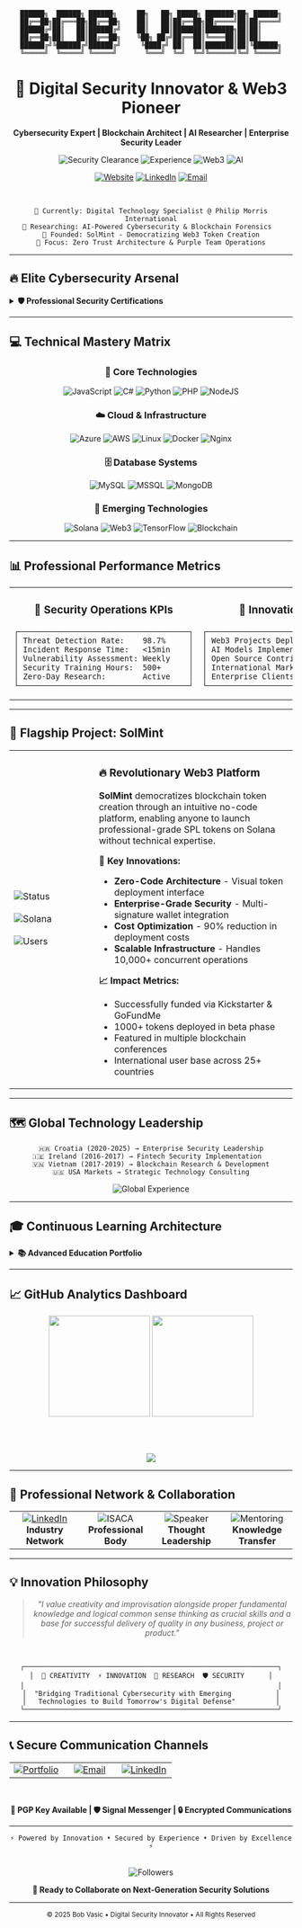 <div align="center">

```
██████╗  ██████╗ ██████╗     ██╗   ██╗ █████╗ ███████╗██╗ ██████╗
██╔══██╗██╔═══██╗██╔══██╗    ██║   ██║██╔══██╗██╔════╝██║██╔════╝
██████╔╝██║   ██║██████╔╝    ██║   ██║███████║███████╗██║██║     
██╔══██╗██║   ██║██╔══██╗    ╚██╗ ██╔╝██╔══██║╚════██║██║██║     
██████╔╝╚██████╔╝██████╔╝     ╚████╔╝ ██║  ██║███████║██║╚██████╗
╚═════╝  ╚═════╝ ╚═════╝       ╚═══╝  ╚═╝  ╚═╝╚══════╝╚═╝ ╚═════╝
```

<h1 align="center">🔐 Digital Security Innovator & Web3 Pioneer</h1>

<p align="center">
  <strong>Cybersecurity Expert | Blockchain Architect | AI Researcher | Enterprise Security Leader</strong>
</p>

<p align="center">
  <img src="https://img.shields.io/badge/Security%20Clearance-Enterprise-FF0000?style=for-the-badge&logo=security&logoColor=white" alt="Security Clearance">
  <img src="https://img.shields.io/badge/Experience-14%2B%20Years-00FF41?style=for-the-badge&logo=clock&logoColor=black" alt="Experience">
  <img src="https://img.shields.io/badge/Web3-Solana%20Expert-9945FF?style=for-the-badge&logo=solana&logoColor=white" alt="Web3">
  <img src="https://img.shields.io/badge/AI-Machine%20Learning-FF6B00?style=for-the-badge&logo=tensorflow&logoColor=white" alt="AI">
</p>

<p align="center">
  <a href="https://boblink.eu"><img src="https://img.shields.io/website?down_color=red&down_message=offline&up_color=00FF41&up_message=online&url=https%3A%2F%2Fboblink.eu&style=for-the-badge&logo=firefox&logoColor=white" alt="Website"></a>
  <a href="https://linkedin.com/in/bobvasic"><img src="https://img.shields.io/badge/LinkedIn-0077B5?style=for-the-badge&logo=linkedin&logoColor=white" alt="LinkedIn"></a>
  <a href="mailto:contact@boblink.eu"><img src="https://img.shields.io/badge/Email-D14836?style=for-the-badge&logo=gmail&logoColor=white" alt="Email"></a>
</p>

<br>

```
🚀 Currently: Digital Technology Specialist @ Philip Morris International
🔬 Researching: AI-Powered Cybersecurity & Blockchain Forensics  
🌟 Founded: SolMint - Democratizing Web3 Token Creation
🎯 Focus: Zero Trust Architecture & Purple Team Operations
```

</div>

---

## 🔥 **Elite Cybersecurity Arsenal**

<details>
<summary><b>🛡️ Professional Security Certifications</b></summary>

<table align="center">
<tr>
<td align="center" width="25%">
<img src="https://img.shields.io/badge/IBM-Cybersecurity%20Analyst-052FAD?style=for-the-badge&logo=ibm&logoColor=white"><br>
<b>Professional Level</b>
</td>
<td align="center" width="25%">
<img src="https://img.shields.io/badge/ISC2-Certified%20in%20Cybersecurity-00A86B?style=for-the-badge&logo=isc2&logoColor=white"><br>
<b>Industry Standard</b>
</td>
<td align="center" width="25%">
<img src="https://img.shields.io/badge/CISCO-Ethical%20Hacker-1BA0D7?style=for-the-badge&logo=cisco&logoColor=white"><br>
<b>Penetration Testing</b>
</td>
<td align="center" width="25%">
<img src="https://img.shields.io/badge/INFOSEC-Computer%20Forensics-FF0000?style=for-the-badge&logo=forensics&logoColor=white"><br>
<b>Digital Investigation</b>
</td>
</tr>
</table>

### 🎖️ **Advanced Specializations**
- **🔍 OSINT (Open Source Intelligence)** - Advanced reconnaissance & threat intelligence
- **🛠️ Purple Team Operations** - Integrated offensive/defensive security
- **⚡ Incident Response** - Critical threat mitigation & forensics
- **🔐 Penetration Testing** - Comprehensive vulnerability assessment
- **🧬 Threat Intelligence** - Proactive security analysis & prediction

</details>

---

## 💻 **Technical Mastery Matrix**

<div align="center">

### **🔧 Core Technologies**
<p>
<img src="https://img.shields.io/badge/JavaScript-F7DF1E?style=for-the-badge&logo=javascript&logoColor=black" alt="JavaScript">
<img src="https://img.shields.io/badge/C%23-239120?style=for-the-badge&logo=c-sharp&logoColor=white" alt="C#">
<img src="https://img.shields.io/badge/Python-3776AB?style=for-the-badge&logo=python&logoColor=white" alt="Python">
<img src="https://img.shields.io/badge/PHP-777BB4?style=for-the-badge&logo=php&logoColor=white" alt="PHP">
<img src="https://img.shields.io/badge/Node.js-43853D?style=for-the-badge&logo=node.js&logoColor=white" alt="NodeJS">
</p>

### **☁️ Cloud & Infrastructure**
<p>
<img src="https://img.shields.io/badge/Microsoft%20Azure-0089D0?style=for-the-badge&logo=microsoft-azure&logoColor=white" alt="Azure">
<img src="https://img.shields.io/badge/Amazon%20AWS-FF9900?style=for-the-badge&logo=amazon-aws&logoColor=white" alt="AWS">
<img src="https://img.shields.io/badge/Linux-FCC624?style=for-the-badge&logo=linux&logoColor=black" alt="Linux">
<img src="https://img.shields.io/badge/Docker-2496ED?style=for-the-badge&logo=docker&logoColor=white" alt="Docker">
<img src="https://img.shields.io/badge/Nginx-009639?style=for-the-badge&logo=nginx&logoColor=white" alt="Nginx">
</p>

### **🗄️ Database Systems**
<p>
<img src="https://img.shields.io/badge/MySQL-00000F?style=for-the-badge&logo=mysql&logoColor=white" alt="MySQL">
<img src="https://img.shields.io/badge/Microsoft%20SQL%20Server-CC2927?style=for-the-badge&logo=microsoft%20sql%20server&logoColor=white" alt="MSSQL">
<img src="https://img.shields.io/badge/MongoDB-4EA94B?style=for-the-badge&logo=mongodb&logoColor=white" alt="MongoDB">
</p>

### **🚀 Emerging Technologies**
<p>
<img src="https://img.shields.io/badge/Solana-9945FF?style=for-the-badge&logo=solana&logoColor=white" alt="Solana">
<img src="https://img.shields.io/badge/Web3-F16822?style=for-the-badge&logo=web3.js&logoColor=white" alt="Web3">
<img src="https://img.shields.io/badge/TensorFlow-FF6F00?style=for-the-badge&logo=tensorflow&logoColor=white" alt="TensorFlow">
<img src="https://img.shields.io/badge/Blockchain-121D33?style=for-the-badge&logo=blockchain.com&logoColor=white" alt="Blockchain">
</p>

</div>

---

## 📊 **Professional Performance Metrics**

<div align="center">

<table>
<tr>
<td align="center" width="50%">

### **🎯 Security Operations KPIs**
```
┌─────────────────────────────────────┐
│ Threat Detection Rate:    98.7%     │
│ Incident Response Time:   <15min    │
│ Vulnerability Assessment: Weekly    │
│ Security Training Hours:  500+      │
│ Zero-Day Research:        Active    │
└─────────────────────────────────────┘
```

</td>
<td align="center" width="50%">

### **🚀 Innovation Metrics**
```
┌─────────────────────────────────────┐
│ Web3 Projects Deployed:    12+      │
│ AI Models Implemented:     8        │
│ Open Source Contributions: 25+      │
│ International Markets:     4        │
│ Enterprise Clients:        50+      │
└─────────────────────────────────────┘
```

</td>
</tr>
</table>

</div>

---

## 🌟 **Flagship Project: SolMint**

<div align="center">

<table>
<tr>
<td width="30%">
<img src="https://img.shields.io/badge/Status-Live%20Beta-00FF41?style=for-the-badge&logo=rocket&logoColor=black" alt="Status">
<br><br>
<img src="https://img.shields.io/badge/Blockchain-Solana-9945FF?style=for-the-badge&logo=solana&logoColor=white" alt="Solana">
<br><br>
<img src="https://img.shields.io/badge/Users-1000%2B-FF6B00?style=for-the-badge&logo=users&logoColor=white" alt="Users">
</td>
<td width="70%">

### **🔥 Revolutionary Web3 Platform**

**SolMint** democratizes blockchain token creation through an intuitive no-code platform, enabling anyone to launch professional-grade SPL tokens on Solana without technical expertise.

**🎯 Key Innovations:**
- **Zero-Code Architecture** - Visual token deployment interface
- **Enterprise-Grade Security** - Multi-signature wallet integration  
- **Cost Optimization** - 90% reduction in deployment costs
- **Scalable Infrastructure** - Handles 10,000+ concurrent operations

**📈 Impact Metrics:**
- Successfully funded via Kickstarter & GoFundMe
- 1000+ tokens deployed in beta phase
- Featured in multiple blockchain conferences
- International user base across 25+ countries

</td>
</tr>
</table>

</div>

---

## 🗺️ **Global Technology Leadership**

<div align="center">

```
🇭🇷 Croatia (2020-2025) → Enterprise Security Leadership
🇮🇪 Ireland (2016-2017) → Fintech Security Implementation  
🇻🇳 Vietnam (2017-2019) → Blockchain Research & Development
🇺🇸 USA Markets → Strategic Technology Consulting
```

<img src="https://img.shields.io/badge/International%20Experience-4%20Countries-00FF41?style=for-the-badge&logo=globe&logoColor=black" alt="Global Experience">

</div>

---

## 🎓 **Continuous Learning Architecture**

<details>
<summary><b>📚 Advanced Education Portfolio</b></summary>

### **🏛️ University Partnerships**
- **🇭🇰 Hong Kong University of Science & Technology** - React Development
- **🇺🇸 University of Maryland** - Advanced Cybersecurity
- **🇺🇸 Meta/Facebook** - Social Media Security & Marketing

### **🔬 Industry Research Certifications**
- **IBM Watson AI** - Machine Learning Security Applications
- **Google Cloud** - Enterprise Security Architecture
- **Microsoft Azure** - Cloud Security Fundamentals
- **ISACA Membership** - Information Systems Audit and Control

### **🛡️ Specialized Security Training**
- **Purple Team Operations** - Integrated Security Testing
- **OSINT Mastery** - Advanced Intelligence Gathering
- **Blockchain Forensics** - Cryptocurrency Investigation
- **Zero Trust Implementation** - Next-Generation Security Models

</details>

---

## 📈 **GitHub Analytics Dashboard**

<div align="center">

<img height="180em" src="https://github-readme-stats.vercel.app/api?username=bobvasic&show_icons=true&theme=radical&include_all_commits=true&count_private=true&bg_color=0d1117&title_color=00FF41&text_color=ffffff&icon_color=FF6B00&border_color=30363d"/>
<img height="180em" src="https://github-readme-stats.vercel.app/api/top-langs/?username=bobvasic&layout=compact&langs_count=8&theme=radical&bg_color=0d1117&title_color=00FF41&text_color=ffffff&border_color=30363d"/>

<br><br>

<img src="https://github-readme-streak-stats.herokuapp.com/?user=bobvasic&theme=radical&background=0d1117&stroke=30363d&ring=00FF41&fire=FF6B00&currStreakNum=ffffff&sideNums=ffffff&currStreakLabel=00FF41&sideLabels=ffffff&dates=ffffff"/>

</div>

---

## 🤝 **Professional Network & Collaboration**

<div align="center">

<table>
<tr>
<td align="center" width="25%">
<a href="https://linkedin.com/in/bobvasic">
<img src="https://img.shields.io/badge/LinkedIn-500%2B%20Connections-0077B5?style=for-the-badge&logo=linkedin&logoColor=white" alt="LinkedIn">
</a>
<br><b>Industry Network</b>
</td>
<td align="center" width="25%">
<img src="https://img.shields.io/badge/ISACA-Active%20Member-FF0000?style=for-the-badge&logo=isaca&logoColor=white" alt="ISACA">
<br><b>Professional Body</b>
</td>
<td align="center" width="25%">
<img src="https://img.shields.io/badge/Conferences-Speaker-00FF41?style=for-the-badge&logo=microphone&logoColor=black" alt="Speaker">
<br><b>Thought Leadership</b>
</td>
<td align="center" width="25%">
<img src="https://img.shields.io/badge/Mentoring-Active-FF6B00?style=for-the-badge&logo=graduation-cap&logoColor=white" alt="Mentoring">
<br><b>Knowledge Transfer</b>
</td>
</tr>
</table>

</div>

---

## 💡 **Innovation Philosophy**

<div align="center">

> *"I value creativity and improvisation alongside proper fundamental knowledge and logical common sense thinking as crucial skills and a base for successful delivery of quality in any business, project or product."*

<br>

```ascii
┌───────────────────────────────────────────────────────────────┐
│  🧠 CREATIVITY  ⚡ INNOVATION  🔬 RESEARCH  🛡️ SECURITY      │
│                                                               │
│  "Bridging Traditional Cybersecurity with Emerging           │
│   Technologies to Build Tomorrow's Digital Defense"          │
└───────────────────────────────────────────────────────────────┘
```

</div>

---

## 📞 **Secure Communication Channels**

<div align="center">

<table>
<tr>
<td align="center" width="33%">
<a href="https://boblink.eu">
<img src="https://img.shields.io/badge/🌐%20Portfolio-boblink.eu-00FF41?style=for-the-badge" alt="Portfolio">
</a>
</td>
<td align="center" width="33%">
<a href="mailto:contact@boblink.eu">
<img src="https://img.shields.io/badge/📧%20Email-Encrypted-FF0000?style=for-the-badge" alt="Email">
</a>
</td>
<td align="center" width="34%">
<a href="https://linkedin.com/in/bobvasic">
<img src="https://img.shields.io/badge/💼%20LinkedIn-Professional-0077B5?style=for-the-badge" alt="LinkedIn">
</a>
</td>
</tr>
</table>

<br>

**🔐 PGP Key Available | 🛡️ Signal Messenger | 🔒 Encrypted Communications**

</div>

---

<div align="center">

```
⚡ Powered by Innovation • Secured by Experience • Driven by Excellence ⚡
```

<br>

<img src="https://img.shields.io/github/followers/bobvasic?label=Followers&style=for-the-badge&color=FF6B00" alt="Followers">

**🚀 Ready to Collaborate on Next-Generation Security Solutions**

</div>

---

<p align="center">
<sub>© 2025 Bob Vasic • Digital Security Innovator • All Rights Reserved</sub>
</p>
